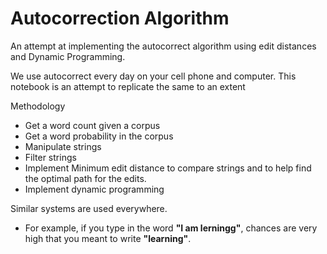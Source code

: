 # Autocorrection Algorithm
An attempt at implementing the autocorrect algorithm using edit distances and Dynamic Programming.

We use autocorrect every day on your cell phone and computer. This notebook is an attempt to replicate the same to an extent

Methodology

- Get a word count given a corpus
- Get a word probability in the corpus 
- Manipulate strings 
- Filter strings 
- Implement Minimum edit distance to compare strings and to help find the optimal path for the edits. 
- Implement dynamic programming


Similar systems are used everywhere. 
- For example, if you type in the word **"I am lerningg"**, chances are very high that you meant to write **"learning"**.
